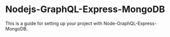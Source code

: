 # Nodejs-GraphQL-Express-MongoDB
This is a guide for setting up your project with Node-GraphQL-Express-MongoDB.
